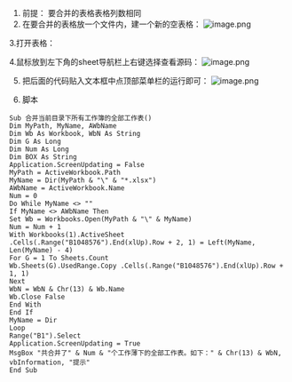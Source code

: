 1. 前提： 要合并的表格表格列数相同
2. 在要合并的表格放一个文件内，建一个新的空表格：
![image.png](https://upload-images.jianshu.io/upload_images/6000429-d52aac8db46c333c.png?imageMogr2/auto-orient/strip%7CimageView2/2/w/1240)

3.打开表格：

4.鼠标放到左下角的sheet导航栏上右键选择查看源码：
![image.png](https://upload-images.jianshu.io/upload_images/6000429-c2be23288bf3f69a.png?imageMogr2/auto-orient/strip%7CimageView2/2/w/1240)

5. 把后面的代码贴入文本框中点顶部菜单栏的运行即可：
![image.png](https://upload-images.jianshu.io/upload_images/6000429-4a3266b7c437cb4c.png?imageMogr2/auto-orient/strip%7CimageView2/2/w/1240)

6. 脚本
```
Sub 合并当前目录下所有工作簿的全部工作表()
Dim MyPath, MyName, AWbName
Dim Wb As Workbook, WbN As String
Dim G As Long
Dim Num As Long
Dim BOX As String
Application.ScreenUpdating = False
MyPath = ActiveWorkbook.Path
MyName = Dir(MyPath & "\" & "*.xlsx")
AWbName = ActiveWorkbook.Name
Num = 0
Do While MyName <> ""
If MyName <> AWbName Then
Set Wb = Workbooks.Open(MyPath & "\" & MyName)
Num = Num + 1
With Workbooks(1).ActiveSheet
.Cells(.Range("B1048576").End(xlUp).Row + 2, 1) = Left(MyName, Len(MyName) - 4)
For G = 1 To Sheets.Count
Wb.Sheets(G).UsedRange.Copy .Cells(.Range("B1048576").End(xlUp).Row + 1, 1)
Next
WbN = WbN & Chr(13) & Wb.Name
Wb.Close False
End With
End If
MyName = Dir
Loop
Range("B1").Select
Application.ScreenUpdating = True
MsgBox "共合并了" & Num & "个工作薄下的全部工作表。如下：" & Chr(13) & WbN, vbInformation, "提示"
End Sub
```
